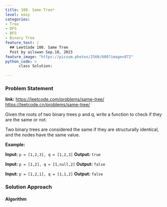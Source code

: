 ```yaml
---
title: 100. Same Tree*
level: easy
categories:
- Tree
- DFS
- BFS
- Binary Tree
feature_text: |
  ## LeetCode 100. Same Tree
  Post by ailswan Sep.10, 2023
feature_image: "https://picsum.photos/2560/600?image=872"
python_code: >
      class Solution:
   
---
```


### Problem Statement
**link:**
https://leetcode.com/problems/same-tree/
https://leetcode.cn/problems/same-tree/


Given the roots of two binary trees p and q, write a function to check if they are the same or not.

Two binary trees are considered the same if they are structurally identical, and the nodes have the same value.

**Example:**

**Input:** `p = [1,2,3], q = [1,2,3]`
**Output:** `true`
 
**Input:** `p = [1,2], q = [1,null,2]`
**Output:** `false`

**Input:** `p = [1,2,1], q = [1,1,2]`
**Output:** `false`
 

### Solution Approach

 
#### Algorithm
 
